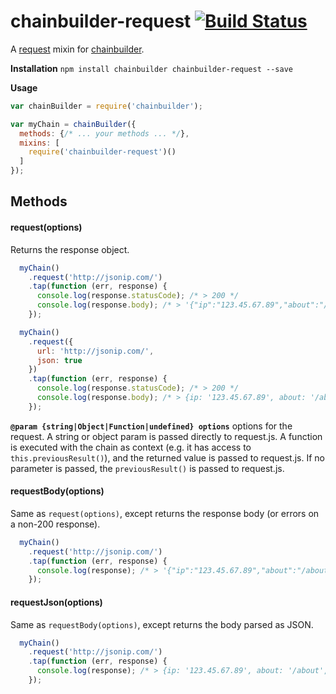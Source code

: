 # chainbuilder-request [![Build Status](https://travis-ci.org/andrewpmckenzie/chainbuilder-request.svg)](https://travis-ci.org/andrewpmckenzie/chainbuilder-request)

A [request](https://github.com/request/request) mixin for [chainbuilder](https://www.npmjs.com/package/chainbuilder). 

**Installation** `npm install chainbuilder chainbuilder-request --save`

**Usage**  
```javascript
var chainBuilder = require('chainbuilder');

var myChain = chainBuilder({
  methods: {/* ... your methods ... */},
  mixins: [
    require('chainbuilder-request')()
  ]
});
```

## Methods

#### request(options)
Returns the response object.

```javascript
  myChain()
    .request('http://jsonip.com/')
    .tap(function (err, response) {
      console.log(response.statusCode); /* > 200 */
      console.log(response.body); /* > '{"ip":"123.45.67.89","about":"/about","Pro!":"http://getjsonip.com"}' */
    });

  myChain()
    .request({
      url: 'http://jsonip.com/',
      json: true
    })
    .tap(function (err, response) {
      console.log(response.statusCode); /* > 200 */
      console.log(response.body); /* > {ip: '123.45.67.89', about: '/about', 'Pro!': 'http://getjsonip.com' } */
    });
```

**`@param {string|Object|Function|undefined} options`** options for the request. A string or object param is passed directly
  to request.js. A function is executed with the chain as context (e.g. it has access to `this.previousResult()`), and the
  returned value is passed to request.js. If no parameter is passed, the `previousResult()` is passed to request.js.

#### requestBody(options)
Same as `request(options)`, except returns the response body (or errors on a non-200 response).

```javascript
  myChain()
    .request('http://jsonip.com/')
    .tap(function (err, response) {
      console.log(response); /* > '{"ip":"123.45.67.89","about":"/about","Pro!":"http://getjsonip.com"}' */
    });
```

#### requestJson(options)
Same as `requestBody(options)`, except returns the body parsed as JSON.

```javascript
  myChain()
    .request('http://jsonip.com/')
    .tap(function (err, response) {
      console.log(response); /* > {ip: '123.45.67.89', about: '/about', 'Pro!': 'http://getjsonip.com' } */
    });
```
